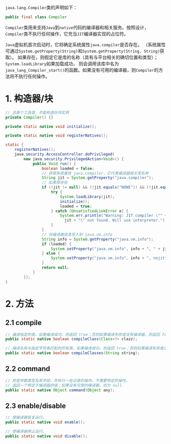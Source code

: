 `java.lang.Compiler`类的声明如下：
```java
public final class Compiler
```
`Compiler`类用来支持`Java`到`native`代码的编译器和相关服务。按照设计，`Compiler`类不执行任何操作，它充当`JIT`编译器实现的占位符。

`Java`虚拟机首次启动时，它将确定系统属性`java.compiler`是否存在。
（系统属性可通过`System.getProperty(String)`和`System.getProperty(String, String)`获取）。
如果存在，则假定它是库的名称（具有与平台相关的确切位置和类型）；`System.loadLibrary`如果加载成功，
则会调用该库中名为`java_lang_Compiler_start()`的函数。如果没有可用的编译器，则`Compiler`的方法将不执行任何操作。

# 1. 构造器/块
```java
// 这是个工具类，不能构造任何实例
private Compiler() {}

private static native void initialize();

private static native void registerNatives();

static {
    registerNatives();
    java.security.AccessController.doPrivileged(
        new java.security.PrivilegedAction<Void>() {
            public Void run() {
                boolean loaded = false;
                // 获取系统属性 java.compiler，它代表编译器相关库名称
                String jit = System.getProperty("java.compiler");
                // 如果库存在
                if ((jit != null) && (!jit.equals("NONE")) && (!jit.equals(""))) {
                    try {
                        System.loadLibrary(jit);
                        initialize();
                        loaded = true;
                    } catch (UnsatisfiedLinkError e) {
                        System.err.println("Warning: JIT compiler \"" +
                          jit + "\" not found. Will use interpreter.");
                    }
                }
                // 将编译器信息写入到 java.vm.info
                String info = System.getProperty("java.vm.info");
                if (loaded) {
                    System.setProperty("java.vm.info", info + ", " + jit);
                } else {
                    System.setProperty("java.vm.info", info + ", nojit");
                }
                return null;
            }
        });
}
```

# 2. 方法

## 2.1 compile
```java
// 编译指定的类。如果编译成功，则返回 true；否则如果编译失败或没有编译器，则返回 false
public static native boolean compileClass(Class<?> clazz);

// 编译名称与指定字符串匹配的所有类。如果编译成功，则返回 true；否则如果编译失败或没有编译器，则返回 false
public static native boolean compileClasses(String string);
```

## 2.2 command
```java
// 检查参数类型及其字段，并执行一些记录的操作。不需要特定的操作。
// 返回一个特定于编译器的值；如果没有可用的编译器，则为 null
public static native Object command(Object any);
```

## 2.3 enable/disable
```java
// 使编译器恢复运行。
public static native void enable();

// 使编译器停止运行。
public static native void disable();
```